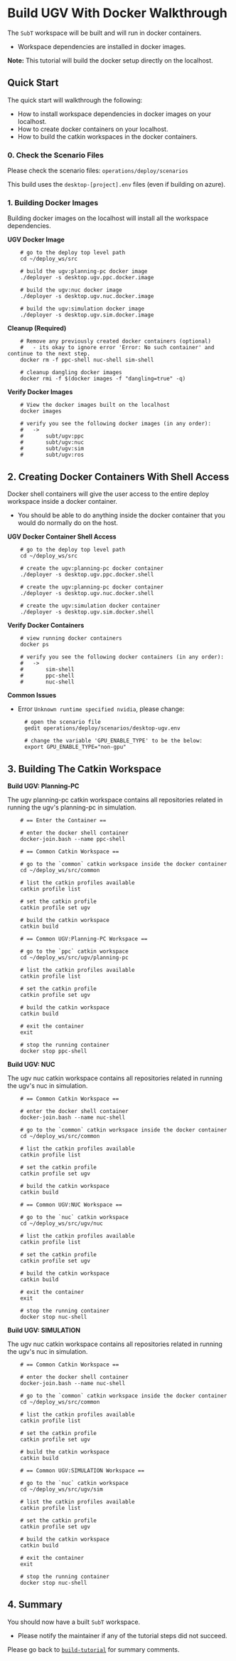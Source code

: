 # Build UGV With Docker Walkthrough

The `SubT` workspace will be built and will run in docker containers.
    
- Workspace dependencies are installed in docker images.

**Note:** This tutorial will build the docker setup directly on the localhost.


## Quick Start

The quick start will walkthrough the following:

- How to install workspace dependencies in docker images on your localhost.
- How to create docker containers on your localhost.
- How to build the catkin workspaces in the docker containers.

### 0. Check the Scenario Files

Please check the scenario files: `operations/deploy/scenarios`

This build uses the `desktop-[project].env` files (even if building on azure).

### 1. Building Docker Images

Building docker images on the localhost will install all the workspace dependencies.

**UGV Docker Image**

        # go to the deploy top level path
        cd ~/deploy_ws/src

        # build the ugv:planning-pc docker image
        ./deployer -s desktop.ugv.ppc.docker.image

        # build the ugv:nuc docker image
        ./deployer -s desktop.ugv.nuc.docker.image

        # build the ugv:simulation docker image
        ./deployer -s desktop.ugv.sim.docker.image

**Cleanup (Required)**

        # Remove any previously created docker containers (optional)
        #   - its okay to ignore error 'Error: No such container' and continue to the next step.
        docker rm -f ppc-shell nuc-shell sim-shell

        # cleanup dangling docker images
        docker rmi -f $(docker images -f "dangling=true" -q)

**Verify Docker Images** 

        # View the docker images built on the localhost
        docker images

        # verify you see the following docker images (in any order):
        #   ->
        #       subt/ugv:ppc
        #       subt/ugv:nuc
        #       subt/ugv:sim
        #       subt/ugv:ros

## 2. Creating Docker Containers With Shell Access

Docker shell containers will give the user access to the entire deploy workspace inside a docker container.

- You should be able to do anything inside the docker container that you would do normally do on the host.

**UGV Docker Container Shell Access**

        # go to the deploy top level path
        cd ~/deploy_ws/src

        # create the ugv:planning-pc docker container
        ./deployer -s desktop.ugv.ppc.docker.shell

        # create the ugv:planning-pc docker container
        ./deployer -s desktop.ugv.nuc.docker.shell

        # create the ugv:simulation docker container
        ./deployer -s desktop.ugv.sim.docker.shell

**Verify Docker Containers** 

        # view running docker containers
        docker ps

        # verify you see the following docker containers (in any order):
        #   -> 
        #       sim-shell
        #       ppc-shell
        #       nuc-shell

**Common Issues**

- Error `Unknown runtime specified nvidia`, please change:

        # open the scenario file
        gedit operations/deploy/scenarios/desktop-ugv.env

        # change the variable 'GPU_ENABLE_TYPE' to be the below:
        export GPU_ENABLE_TYPE="non-gpu"

## 3. Building The Catkin Workspace

**Build UGV: Planning-PC**

The ugv planning-pc catkin workspace contains all repositories related in running the ugv's planning-pc in simulation.

        # == Enter the Container ==

        # enter the docker shell container
        docker-join.bash --name ppc-shell

        # == Common Catkin Workspace ==

        # go to the `common` catkin workspace inside the docker container
        cd ~/deploy_ws/src/common

        # list the catkin profiles available
        catkin profile list

        # set the catkin profile
        catkin profile set ugv

        # build the catkin workspace
        catkin build

        # == Common UGV:Planning-PC Workspace ==

        # go to the `ppc` catkin workspace
        cd ~/deploy_ws/src/ugv/planning-pc

        # list the catkin profiles available
        catkin profile list

        # set the catkin profile
        catkin profile set ugv

        # build the catkin workspace
        catkin build

        # exit the container
        exit

        # stop the running container
        docker stop ppc-shell

**Build UGV: NUC**

The ugv nuc catkin workspace contains all repositories related in running the ugv's nuc in simulation.

        # == Common Catkin Workspace ==

        # enter the docker shell container
        docker-join.bash --name nuc-shell

        # go to the `common` catkin workspace inside the docker container
        cd ~/deploy_ws/src/common

        # list the catkin profiles available
        catkin profile list

        # set the catkin profile
        catkin profile set ugv

        # build the catkin workspace
        catkin build

        # == Common UGV:NUC Workspace ==

        # go to the `nuc` catkin workspace
        cd ~/deploy_ws/src/ugv/nuc

        # list the catkin profiles available
        catkin profile list

        # set the catkin profile
        catkin profile set ugv

        # build the catkin workspace
        catkin build

        # exit the container
        exit

        # stop the running container
        docker stop nuc-shell


**Build UGV: SIMULATION**

The ugv nuc catkin workspace contains all repositories related in running the ugv's nuc in simulation.

        # == Common Catkin Workspace ==

        # enter the docker shell container
        docker-join.bash --name nuc-shell

        # go to the `common` catkin workspace inside the docker container
        cd ~/deploy_ws/src/common

        # list the catkin profiles available
        catkin profile list

        # set the catkin profile
        catkin profile set ugv

        # build the catkin workspace
        catkin build

        # == Common UGV:SIMULATION Workspace ==

        # go to the `nuc` catkin workspace
        cd ~/deploy_ws/src/ugv/sim

        # list the catkin profiles available
        catkin profile list

        # set the catkin profile
        catkin profile set ugv

        # build the catkin workspace
        catkin build

        # exit the container
        exit

        # stop the running container
        docker stop nuc-shell


## 4. Summary

You should now have a built `SubT` workspace.

- Please notify the maintainer if any of the tutorial steps did not succeed.

Please go back to [`build-tutorial`](build-tutorial.md#Summary) for summary comments.
